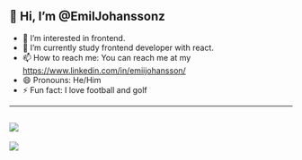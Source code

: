 ## 👋 Hi, I’m @EmilJohanssonz

- 👀 I’m interested in frontend.
- 🌱 I’m currently study frontend developer with react.
- 📫 How to reach me: You can reach me at my https://www.linkedin.com/in/emiijohansson/
- 😄 Pronouns: He/Him
- ⚡ Fun fact: I love football and golf
---
![](https://github-readme-stats.vercel.app/api?username=EmilJohanssonz&theme=dark&hide_border=false&include_all_commits=false&count_private=false)<br/>
---
![](https://visitcount.itsvg.in/api?id=EmilJohanssonz&icon=3&color=1)

